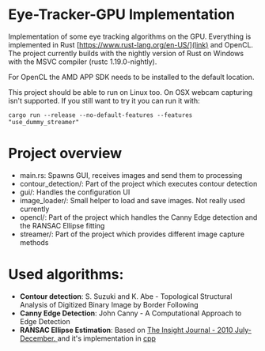 # Eye-Tracker-GPU Implementation

Implementation of some eye tracking algorithms on the GPU. Everything is implemented in Rust [https://www.rust-lang.org/en-US/](link) and OpenCL. The project currently builds with the nightly version of Rust on Windows with the MSVC compiler (rustc 1.19.0-nightly). 

For OpenCL the AMD APP SDK needs to be installed to the default location.

This project should be able to run on Linux too. On OSX webcam capturing isn't supported. If you still want to try it you can run it with:

```
cargo run --release --no-default-features --features "use_dummy_streamer"
```

# Project overview

- main.rs: Spawns GUI, receives images and send them to processing
- contour_detection/: Part of the project which executes contour detection
- gui/: Handles the configuration UI
- image_loader/: Small helper to load and save images. Not really used currently
- opencl/: Part of the project which handles the Canny Edge detection and the RANSAC Ellipse fitting
- streamer/: Part of the project which provides different image capture methods 

# Used algorithms:

- **Contour detection**: S. Suzuki and K. Abe - Topological Structural Analysis of Digitized Binary Image by Border Following 
- **Canny Edge Detection**: John Canny - A Computational Approach to Edge Detection
- **RANSAC Ellipse Estimation**: Based on [The Insight Journal - 2010 July-December. ](http://www.insight-journal.org/browse/publication/769) and it's implementation in [cpp](https://github.com/midas-journal/midas-journal-769)